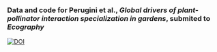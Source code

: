 ### Data and code for Perugini et al., *Global drivers of plant-pollinator interaction specialization in gardens*, submited to *Ecography*

[![DOI](https://zenodo.org/badge/DOI/10.5281/zenodo.14662717.svg)](https://doi.org/10.5281/zenodo.14662717)

